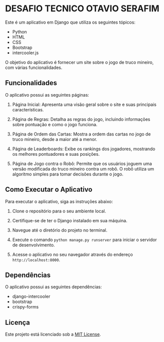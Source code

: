 # DESAFIO TECNICO OTAVIO SERAFIM

Este é um aplicativo em Django que utiliza os seguintes tópicos:

- Python
- HTML
- CSS
- Bootstrap
- intercooler.js 


O objetivo do aplicativo é fornecer um site sobre o jogo de truco mineiro, com várias funcionalidades.

## Funcionalidades

O aplicativo possui as seguintes páginas:

1. Página Inicial: Apresenta uma visão geral sobre o site e suas principais características.

2. Página de Regras: Detalha as regras do jogo, incluindo informações sobre pontuação e como o jogo funciona.

3. Página de Ordem das Cartas: Mostra a ordem das cartas no jogo de truco mineiro, desde a maior até a menor.

4. Página de Leaderboards: Exibe os rankings dos jogadores, mostrando os melhores pontuadores e suas posições.

5. Página de Jogo contra o Robô: Permite que os usuários joguem uma versão modificada do truco mineiro contra um robô. O robô utiliza um algoritmo simples para tomar decisões durante o jogo.


## Como Executar o Aplicativo

Para executar o aplicativo, siga as instruções abaixo:

1. Clone o repositório para o seu ambiente local.

2. Certifique-se de ter o Django instalado em sua máquina.

3. Navegue até o diretório do projeto no terminal.

4. Execute o comando `python manage.py runserver` para iniciar o servidor de desenvolvimento.

5. Acesse o aplicativo no seu navegador através do endereço `http://localhost:8000`.

## Dependências

O aplicativo possui as seguintes dependências:

- django-intercooler
- bootstrap
- crispy-forms

## Licença

Este projeto está licenciado sob a [MIT License](LICENSE).
